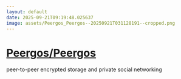 ```yaml
---
layout: default
date: 2025-09-21T09:19:48.025637
image: assets/Peergos_Peergos--20250921T031128191--cropped.png
---
```


# [Peergos/Peergos](https://github.com/Peergos/Peergos)

peer-to-peer encrypted storage and private social networking
